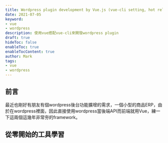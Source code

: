 ```yaml
---
title: Wordpress plugin development by Vue.js (vue-cli setting, hot reload)
date: 2021-07-05
keyword:
- vue
- wordpress
description: 使用vue搭配vue-cli來開發wordpress plugin
draft: true
hideToc: false
enableToc: true
enableTocContent: true
author: Mark
tags:
- vue
- wordpress
---
```


## 前言

​	最近也剛好有朋友有個wordpress後台功能擴增的需求，一個小型的商品ERP，由於在wordpress裡面，因此直接使用wordpress當後端API而前端就用Vue，練一下這兩個這幾年非常夯的framework。

## 從零開始的工具學習



